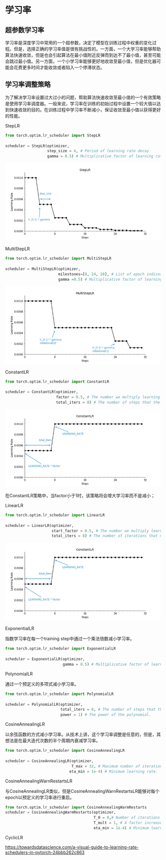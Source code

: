 # 学习率

## 超参数学习率

学习率是深度学习中常用的一个超参数，决定了模型在训练过程中权重的变化过程。但是，选择正确的学习率值是很有挑战性的。一方面，一个大学习率能够帮助算法快速收敛，但是也会引起算法在最小值附近反弹而到达不了最小值，甚至可能会跳过最小值。另一方面，一个小学习率能够更好地收敛至最小值，但是优化器可能会花费更多时间才能收敛或者陷入一个停滞状态。

## 学习率调整策略

为了解决学习率设置过大过小的问题，帮助算法快速收敛至最小值的一个有效策略是使用学习率调度器。一般来说，学习率在训练的初始过程中设置一个较大值以达到快速收敛的目的。在训练过程中学习率不断减小，保证收敛至最小值以获得更好的性能。

StepLR

```python
from torch.optim.lr_scheduler import StepLR

scheduler = StepLR(optimizer, 
                   step_size = 4, # Period of learning rate decay
                   gamma = 0.5) # Multiplicative factor of learning rate decay
```

![steplr](./figures/1_wFMvRnA4NTLdt-1GTcz4Eg.webp)

MultiStepLR

```python
from torch.optim.lr_scheduler import MultiStepLR

scheduler = MultiStepLR(optimizer, 
                        milestones=[8, 24, 28], # List of epoch indices
                        gamma =0.5) # Multiplicative factor of learning rate decay
```

![multisteplr](./figures/1_6dKtKQWqVbsSx5q3kHFxMg.webp)

ConstantLR

```python
from torch.optim.lr_scheduler import ConstantLR

scheduler = ConstantLR(optimizer, 
                       factor = 0.5, # The number we multiply learning rate until the milestone.
                       total_iters = 8) # The number of steps that the scheduler decays the learning rate
```

![conatantlr](./figures/1_b-Au1Km8D2HXA2ya2VJV4w.webp)

在ConstantLR策略中，当factor小于1时，该策略将会增大学习率而不是减小；

LinearLR

```python
from torch.optim.lr_scheduler import LinearLR

scheduler = LinearLR(optimizer, 
                     start_factor = 0.5, # The number we multiply learning rate in the first epoch
                     total_iters = 8) # The number of iterations that multiplicative factor reaches to 1
```

![conatantlr](./figures/1_b-Au1Km8D2HXA2ya2VJV4w.webp)

ExponentialLR

指数学习率在每一个training step中通过一个乘法倍数减小学习率。

```python
from torch.optim.lr_scheduler import ExponentialLR

scheduler = ExponentialLR(optimizer, 
                          gamma = 0.5) # Multiplicative factor of learning rate decay.
```

PolynomialLR

通过一个预定义的多项式减小学习率。

```python
from torch.optim.lr_scheduler import PolynomialLR

scheduler = PolynomialLR(optimizer, 
                         total_iters = 8, # The number of steps that the scheduler decays the learning rate.
                         power = 1) # The power of the polynomial.
```

CosineAnnealingLR

以余弦函数的方式减小学习率。从技术上讲，这个学习率调整是任意的，但是，其想法是在最大迭代次数的半个周期内衰减学习率。

```python
from torch.optim.lr_scheduler import CosineAnnealingLR

scheduler = CosineAnnealingLR(optimizer,
                              T_max = 32, # Maximum number of iterations.
                             eta_min = 1e-4) # Minimum learning rate.
```

CosineAnnealingWarnRestartsLR

与CosineAnnealingLR类似，但是CosineAnnealingWarnRestartsLR能够对每个epoch以预定义的学习率进行重启。

```python
from torch.optim.lr_scheduler import CosineAnnealingWarmRestarts
scheduler = CosineAnnealingWarmRestarts(optimizer, 
                                        T_0 = 8,# Number of iterations for the first restart
                                        T_mult = 1, # A factor increases TiTi​ after a restart
                                        eta_min = 1e-4) # Minimum learning rate
```

CyclicLR



https://towardsdatascience.com/a-visual-guide-to-learning-rate-schedulers-in-pytorch-24bbb262c863
